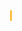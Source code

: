 <p class="typewriter">Typewriter Effect</p>

<style>
.typewriter {
  overflow: hidden;
  border-right: .15em solid orange;
  white-space: nowrap;
  margin: 0 auto;
  letter-spacing: .15em;
  animation: typing 3.5s steps(40, end), blink-caret .75s step-end infinite;
}

@keyframes typing {
  from { width: 0 }
  to { width: 100% }
}

@keyframes blink-caret {
  from, to { bo
